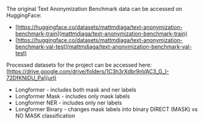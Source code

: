 The original Text Anonymization Benchmark data can be accessed on HuggingFace:
- [https://huggingface.co/datasets/mattmdjaga/text-anonymization-benchmark-train](mattmdjaga/text-anonymization-benchmark-train)
- [https://huggingface.co/datasets/mattmdjaga/text-anonymization-benchmark-val-test](mattmdjaga/text-anonymization-benchmark-val-test)

Processed datasets for the project can be accessed here: [https://drive.google.com/drive/folders/1C3h3rXdbr9nVAC3_G_I-72DfKNiDU_Pa](url)
- Longformer - includes both mask and ner labels
- Longformer Mask - includes only mask labels
- Longformer NER - includes only ner labels
- Longformer Binary - changes mask labels into binary DIRECT (MASK) vs NO MASK classification
